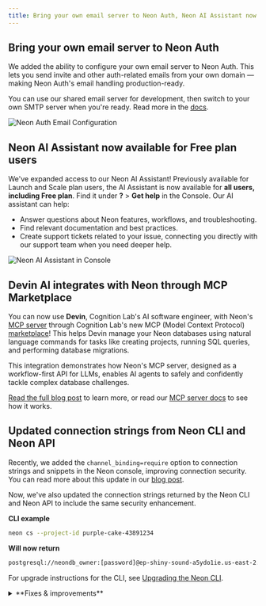 ```yaml
---
title: Bring your own email server to Neon Auth, Neon AI Assistant now available for Free plan users, Devin can now use Neon's MCP Server, and more
---
```


## Bring your own email server to Neon Auth

We added the ability to configure your own email server to Neon Auth. This lets you send invite and other auth-related emails from your own domain — making Neon Auth's email handling production-ready.

You can use our shared email server for development, then switch to your own SMTP server when you're ready. Read more in the [docs](/docs/neon-auth/email-configuration).

![Neon Auth Email Configuration](/docs/relnotes/neon_auth_email.png)

## Neon AI Assistant now available for Free plan users

We've expanded access to our Neon AI Assistant! Previously available for Launch and Scale plan users, the AI Assistant is now available for **all users, including Free plan**. Find it under **?** > **Get help** in the Console. Our AI assistant can help:

- Answer questions about Neon features, workflows, and troubleshooting.
- Find relevant documentation and best practices.
- Create support tickets related to your issue, connecting you directly with our support team when you need deeper help.

![Neon AI Assistant in Console](/docs/relnotes/neon_ai_assistant.png)

## Devin AI integrates with Neon through MCP Marketplace

You can now use **Devin**, Cognition Lab's AI software engineer, with Neon's [MCP server](hhttps://github.com/neondatabase-labs/mcp-server-neon) through Cognition Lab's new MCP (Model Context Protocol) [marketplace](https://app.devin.ai/settings/mcp-marketplace)! This helps Devin manage your Neon databases using natural language commands for tasks like creating projects, running SQL queries, and performing database migrations.

This integration demonstrates how Neon's MCP server, designed as a workflow-first API for LLMs, enables AI agents to safely and confidently tackle complex database challenges.

[Read the full blog post](https://neon.com/blog/devin-and-neon-mcp-marketplace) to learn more, or read our [MCP server docs](/docs/ai/neon-mcp-server) to see how it works.

## Updated connection strings from Neon CLI and Neon API

Recently, we added the `channel_binding=require` option to connection strings and snippets in the Neon console, improving connection security. You can read more about this update in our [blog post](https://neon.com/blog/postgres-needs-better-connection-security-defaults).

Now, we've also updated the connection strings returned by the Neon CLI and Neon API to include the same security enhancement.

**CLI example**

```bash shouldWrap
neon cs --project-id purple-cake-43891234
```

**Will now return**

```bash shouldWrap
postgresql://neondb_owner:[password]@ep-shiny-sound-a5ydo1ie.us-east-2.aws.neon.tech/testingneon?sslmode=require&channel_binding=require
```

For upgrade instructions for the CLI, see [Upgrading the Neon CLI](/docs/reference/cli-install#upgrade).

<details>

<summary>**Fixes & improvements**</summary>

- **MCP server updates**
  - We've deprecated Server-Sent Events (SSE) and now recommend **streamable HTTP** as the preferred connection method. The [README](https://github.com/neondatabase-labs/mcp-server-neon/blob/main/README.md) has been updated to reflect this change.

  - Introduced a tool to list all organizations that the current user has access to. This tool allows optional filtering by organization name or ID.

  - Improved the preview deployment process by adding a comment on pull requests with the deployment URL, letting users know when a preview deployment is ready.

- **Datadog and OpenTelemetry integrations**
  - We enhanced the integration cards (accessible from your project's **Integrations** page in the Neon Console) for [Datadog](/docs/guides/datadog) and [OpenTelemetry](/docs/guides/opentelemetry) to give you better visibility into your export activity:
    - **Export statistics** now show how many metrics and logs were exported in the last 5 minutes, using easy-to-read K/M formatting.
    - **Failure alerts** warn you of recent export issues with clear error and warning messages.

    These updates make it easier to monitor your integrations at a glance.

  - We also resolved an issue where entering an incorrect API key in the OpenTelemetry integration would incorrectly reset the authentication method, showing both API key and Bearer inputs. The form now correctly resets to the chosen method.

</details>
